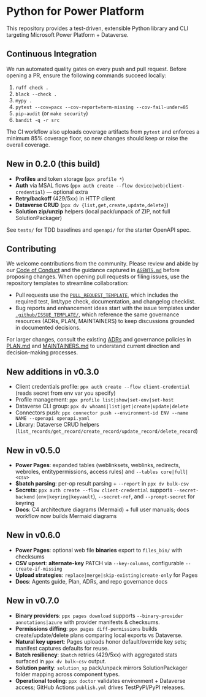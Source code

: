 
# Python for Power Platform

This repository provides a test-driven, extensible Python library and CLI targeting Microsoft Power Platform + Dataverse.

## Continuous Integration

We run automated quality gates on every push and pull request. Before opening a PR, ensure the following commands succeed locally:

1. `ruff check .`
2. `black --check .`
3. `mypy .`
4. `pytest --cov=pacx --cov-report=term-missing --cov-fail-under=85`
5. `pip-audit` (or `make security`)
6. `bandit -q -r src`

The CI workflow also uploads coverage artifacts from `pytest` and enforces a minimum 85% coverage floor, so new changes should keep or raise the overall coverage.

## New in 0.2.0 (this build)
- **Profiles** and token storage (`ppx profile *`)
- **Auth** via MSAL flows (`ppx auth create --flow device|web|client-credential`) — optional extra
- **Retry/backoff** (429/5xx) in HTTP client
- **Dataverse CRUD** (`ppx dv {list,get,create,update,delete}`)
- **Solution zip/unzip** helpers (local pack/unpack of ZIP, not full SolutionPackager)

See `tests/` for TDD baselines and `openapi/` for the starter OpenAPI spec.

## Contributing

We welcome contributions from the community. Please review and abide by our [Code of Conduct](CODE_OF_CONDUCT.md) and the guidance captured in [`AGENTS.md`](AGENTS.md) before proposing changes. When opening pull requests or filing issues, use the repository templates to streamline collaboration:

- Pull requests use the [`PULL_REQUEST_TEMPLATE`](.github/PULL_REQUEST_TEMPLATE.md), which includes the required test, lint/type check, documentation, and changelog checklist.
- Bug reports and enhancement ideas start with the issue templates under [`.github/ISSUE_TEMPLATE/`](.github/ISSUE_TEMPLATE/), which reference the same governance resources (ADRs, PLAN, MAINTAINERS) to keep discussions grounded in documented decisions.

For larger changes, consult the existing [ADRs](docs/adr/) and governance policies in [PLAN.md](PLAN.md) and [MAINTAINERS.md](MAINTAINERS.md) to understand current direction and decision-making processes.

## New additions in v0.3.0
- Client credentials profile: `ppx auth create --flow client-credential` (reads secret from env var you specify)
- Profile management: `ppx profile list|show|set-env|set-host`
- Dataverse CLI group: `ppx dv whoami|list|get|create|update|delete`
- Connectors push: `ppx connector push --environment-id ENV --name NAME --openapi openapi.yaml`
- Library: Dataverse CRUD helpers (`list_records/get_record/create_record/update_record/delete_record`)


## New in v0.5.0
- **Power Pages**: expanded tables (weblinksets, weblinks, redirects, webroles, entitypermissions, access rules) and `--tables core|full|<csv>`
- **$batch parsing**: per-op result parsing + `--report` in `ppx dv bulk-csv`
- **Secrets**: `ppx auth create --flow client-credential` supports `--secret-backend` (`env|keyring|keyvault`), `--secret-ref`, and `--prompt-secret` for keyring
- **Docs**: C4 architecture diagrams (Mermaid) + full user manuals; docs workflow now builds Mermaid diagrams


## New in v0.6.0
- **Power Pages**: optional web file **binaries** export to `files_bin/` with checksums
- **CSV upsert**: **alternate-key** PATCH via `--key-columns`, configurable `--create-if-missing`
- **Upload strategies**: `replace|merge|skip-existing|create-only` for Pages
- **Docs**: Agents guide, Plan, ADRs, and repo governance docs

## New in v0.7.0
- **Binary providers**: `ppx pages download` supports `--binary-provider annotations|azure` with provider manifests & checksums.
- **Permissions diffing**: `ppx pages diff-permissions` builds create/update/delete plans comparing local exports vs Dataverse.
- **Natural key upsert**: Pages uploads honor default/override key sets; manifest captures defaults for reuse.
- **Batch resiliency**: `$batch` retries (429/5xx) with aggregated stats surfaced in `ppx dv bulk-csv` output.
- **Solution parity**: `solution_sp` pack/unpack mirrors SolutionPackager folder mapping across component types.
- **Operational tooling**: `ppx doctor` validates environment + Dataverse access; GitHub Actions `publish.yml` drives TestPyPI/PyPI releases.
